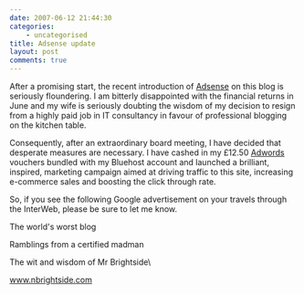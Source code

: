 ```yaml
---
date: 2007-06-12 21:44:30
categories:
    - uncategorised
title: Adsense update
layout: post
comments: true
---
```

After a promising start, the recent introduction of
[Adsense](http://www.nbrightside.com/blog/2007/05/23/sit-back-and-watch-the-money-roll-in/) on this
blog is seriously floundering. I am bitterly disappointed with the
financial returns in June and my wife is seriously doubting the wisdom
of my decision to resign from a highly paid job in IT consultancy in
favour of professional blogging on the kitchen table.

Consequently, after an extraordinary board meeting, I have decided that
desperate measures are necessary. I have cashed in my &pound;12.50
[Adwords](http://adwords.google.com) vouchers bundled with my Bluehost
account and launched a brilliant, inspired, marketing campaign aimed at
driving traffic to this site, increasing e-commerce sales and boosting
the click through rate.

So, if you see the following Google advertisement on your travels
through the InterWeb, please be sure to let me know.

The world's worst blog

Ramblings from a certified madman

The wit and wisdom of Mr Brightside\

www.nbrightside.com
